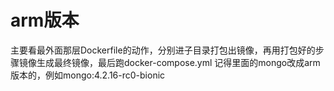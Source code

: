 # arm版本

主要看最外面那层Dockerfile的动作，分别进子目录打包出镜像，再用打包好的步骤镜像生成最终镜像，最后跑docker-compose.yml   记得里面的mongo改成arm版本的，例如mongo:4.2.16-rc0-bionic